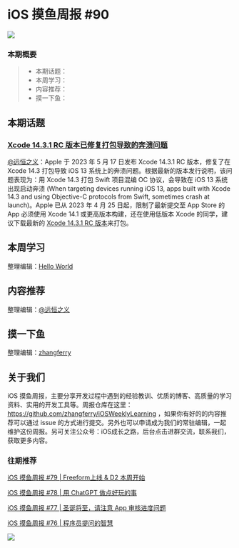 # iOS 摸鱼周报 #90

![](https://cdn.zhangferry.com/Images/moyu_weekly_cover.jpeg)

### 本期概要

> * 本期话题：
> * 本周学习：
> * 内容推荐：
> * 摸一下鱼：

## 本期话题

### [Xcode 14.3.1 RC 版本已修复打包导致的奔溃问题](https://developer.apple.com/forums/thread/727680#753414022 "Xcode 14.3.1 RC 版本已修复打包导致的奔溃问题")

[@远恒之义](https://github.com/eternaljust)：Apple 于 2023 年 5 月 17 日发布 Xcode 14.3.1 RC 版本，修复了在 Xcode 14.3 打包导致 iOS 13 系统上的奔溃问题。根据最新的版本发行说明，该问题表现为：用 Xcode 14.3 打包 Swift 项目混编 OC 协议，会导致在 iOS 13 系统出现启动奔溃 (When targeting devices running iOS 13, apps built with Xcode 14.3 and using Objective-C protocols from Swift, sometimes crash at launch)。Apple 已从 2023 年 4 月 25 日起，限制了最新提交至 App Store 的 App 必须使用 Xcode 14.1 或更高版本构建，还在使用低版本 Xcode 的同学，建议下载最新的 [Xcode 14.3.1 RC 版本](https://developer.apple.com/services-account/download?path=/Developer_Tools/Xcode_14.3.1_Release_Candidate/Xcode_14.3.1_Release_Candidate.xip "Xcode 14.3.1 RC 版本")来打包。

## 本周学习

整理编辑：[Hello World](https://juejin.cn/user/2999123453164605/posts)



## 内容推荐

整理编辑：[@远恒之义](https://github.com/eternaljust)



## 摸一下鱼

整理编辑：[zhangferry](https://zhangferry.com)



## 关于我们

iOS 摸鱼周报，主要分享开发过程中遇到的经验教训、优质的博客、高质量的学习资料、实用的开发工具等。周报仓库在这里：https://github.com/zhangferry/iOSWeeklyLearning ，如果你有好的的内容推荐可以通过 issue 的方式进行提交。另外也可以申请成为我们的常驻编辑，一起维护这份周报。另可关注公众号：iOS成长之路，后台点击进群交流，联系我们，获取更多内容。

### 往期推荐

[iOS 摸鱼周报 #79 | Freeform上线 & D2 本周开始](https://mp.weixin.qq.com/s/HdEhmXt60853tzM6xiVUwA)

[iOS 摸鱼周报 #78 |  用 ChatGPT 做点好玩的事 ](https://mp.weixin.qq.com/s/27J4NguYRsxYWmff_6iDcg)

[iOS 摸鱼周报 #77 | 圣诞将至，请注意 App 审核进度问题](https://mp.weixin.qq.com/s/yYdGO1kRcwQJ3-z-aavHYA)

[iOS 摸鱼周报 #76 | 程序员提问的智慧](https://mp.weixin.qq.com/s/5chb-a9u7VMdLis1FG6B6Q)

![](https://cdn.zhangferry.com/Images/WechatIMG384.jpeg)
